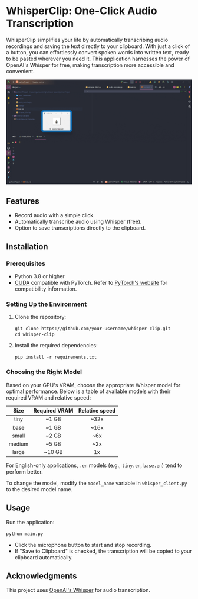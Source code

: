 
# WhisperClip: One-Click Audio Transcription

WhisperClip simplifies your life by automatically transcribing audio recordings and saving the text directly to your clipboard. With just a click of a button, you can effortlessly convert spoken words into written text, ready to be pasted wherever you need it. This application harnesses the power of OpenAI's Whisper for free, making transcription more accessible and convenient.

![Example using WhisperClip](./readme_assets/example-of-usage.gif)

## Features

- Record audio with a simple click.
- Automatically transcribe audio using Whisper (free).
- Option to save transcriptions directly to the clipboard.

## Installation

### Prerequisites

- Python 3.8 or higher
- [CUDA](https://developer.nvidia.com/cuda-downloads) compatible with PyTorch. Refer to [PyTorch's website](https://pytorch.org/get-started/locally/) for compatibility information.

### Setting Up the Environment

1. Clone the repository:
   ```
   git clone https://github.com/your-username/whisper-clip.git
   cd whisper-clip
   ```

2. Install the required dependencies:
   ```
   pip install -r requirements.txt
   ```

### Choosing the Right Model

Based on your GPU's VRAM, choose the appropriate Whisper model for optimal performance. Below is a table of available models with their required VRAM and relative speed:

|  Size  | Required VRAM | Relative speed |
|:------:|:-------------:|:--------------:|
|  tiny  |     ~1 GB     |      ~32x      |
|  base  |     ~1 GB     |      ~16x      |
| small  |     ~2 GB     |      ~6x       |
| medium |     ~5 GB     |      ~2x       |
| large  |    ~10 GB     |       1x       |

For English-only applications, `.en` models (e.g., `tiny.en`, `base.en`) tend to perform better.

To change the model, modify the `model_name` variable in `whisper_client.py` to the desired model name.

## Usage

Run the application:

```
python main.py
```

- Click the microphone button to start and stop recording.
- If "Save to Clipboard" is checked, the transcription will be copied to your clipboard automatically.

## Acknowledgments

This project uses [OpenAI's Whisper](https://github.com/openai/whisper) for audio transcription.
